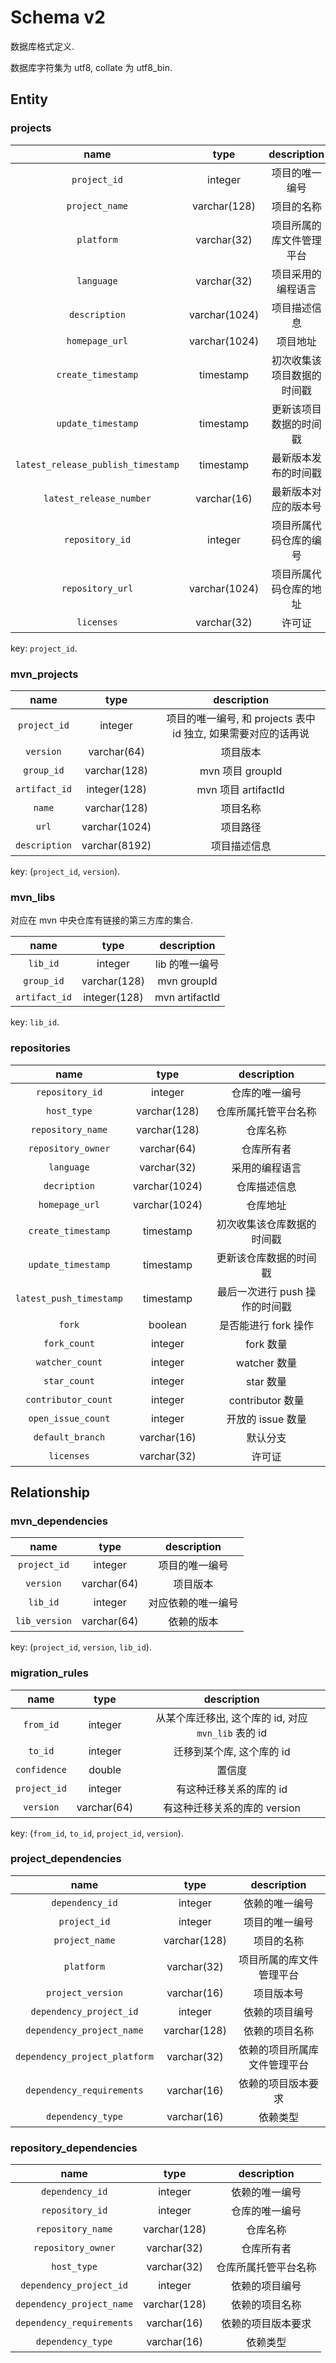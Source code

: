 # Schema v2

数据库格式定义.

数据库字符集为 utf8, collate 为 utf8_bin.

## Entity

### projects

| name | type | description |
| :---: | :---: | :---: |
| `project_id` | integer | 项目的唯一编号 |
| `project_name` | varchar(128) | 项目的名称 |
| `platform` | varchar(32) | 项目所属的库文件管理平台 |
| `language` | varchar(32) | 项目采用的编程语言 |
| `description` | varchar(1024) | 项目描述信息 |
| `homepage_url` | varchar(1024) | 项目地址 |
| `create_timestamp` | timestamp | 初次收集该项目数据的时间戳 |
| `update_timestamp` | timestamp | 更新该项目数据的时间戳 |
| `latest_release_publish_timestamp` | timestamp | 最新版本发布的时间戳 |
| `latest_release_number` | varchar(16) | 最新版本对应的版本号 |
| `repository_id` | integer | 项目所属代码仓库的编号 |
| `repository_url` | varchar(1024) | 项目所属代码仓库的地址 |
| `licenses` | varchar(32) | 许可证 |

key: `project_id`.

### mvn_projects

| name | type | description |
| :---: | :---: | :---: |
| `project_id` | integer | 项目的唯一编号, 和 projects 表中 id 独立, 如果需要对应的话再说 |
| `version` | varchar(64) | 项目版本 |
| `group_id` | varchar(128) | mvn 项目 groupId |
| `artifact_id` | integer(128) | mvn 项目 artifactId |
| `name` | varchar(128) | 项目名称 |
| `url` | varchar(1024) | 项目路径 |
| `description` | varchar(8192) | 项目描述信息 |

key: (`project_id`, `version`).

### mvn_libs

对应在 mvn 中央仓库有链接的第三方库的集合.

| name | type | description |
| :---: | :---: | :---: |
| `lib_id` | integer | lib 的唯一编号 |
| `group_id` | varchar(128) | mvn groupId |
| `artifact_id` | integer(128) | mvn artifactId |

key: `lib_id`.

### repositories

| name | type | description |
| :---: | :---: | :---: |
| `repository_id` | integer | 仓库的唯一编号 |
| `host_type` | varchar(128) | 仓库所属托管平台名称 |
| `repository_name` | varchar(128) | 仓库名称 |
| `repository_owner` | varchar(64) | 仓库所有者 |
| `language` | varchar(32) | 采用的编程语言 |
| `decription` | varchar(1024) | 仓库描述信息 |
| `homepage_url` | varchar(1024) | 仓库地址 |
| `create_timestamp` | timestamp | 初次收集该仓库数据的时间戳 |
| `update_timestamp` | timestamp | 更新该仓库数据的时间戳 |
| `latest_push_timestamp` | timestamp | 最后一次进行 push 操作的时间戳 |
| `fork` | boolean | 是否能进行 fork 操作 |
| `fork_count` | integer | fork 数量 |
| `watcher_count` | integer | watcher 数量 |
| `star_count` | integer | star 数量 |
| `contributor_count` | integer | contributor 数量 |
| `open_issue_count` | integer | 开放的 issue 数量 |
| `default_branch` | varchar(16) | 默认分支 |
| `licenses` | varchar(32) | 许可证 |

## Relationship

### mvn_dependencies

| name | type | description |
| :---: | :---: | :---: |
| `project_id` | integer | 项目的唯一编号 |
| `version` | varchar(64) | 项目版本 |
| `lib_id` | integer | 对应依赖的唯一编号 |
| `lib_version` | varchar(64) | 依赖的版本 |

key: (`project_id`, `version`, `lib_id`).

### migration_rules

| name | type | description |
| :---: | :---: | :---: |
| `from_id` | integer | 从某个库迁移出, 这个库的 id, 对应 `mvn_lib` 表的 id |
| `to_id` | integer | 迁移到某个库, 这个库的 id |
| `confidence` | double | 置信度 |
| `project_id` | integer | 有这种迁移关系的库的 id |
| `version` | varchar(64) | 有这种迁移关系的库的 version |

key: (`from_id`, `to_id`, `project_id`, `version`).


### project_dependencies

| name | type | description |
| :---: | :---: | :---: |
| `dependency_id` | integer | 依赖的唯一编号 |
| `project_id` | integer | 项目的唯一编号 |
| `project_name` | varchar(128) | 项目的名称 |
| `platform` | varchar(32) | 项目所属的库文件管理平台 |
| `project_version` | varchar(16) | 项目版本号 |
| `dependency_project_id` | integer | 依赖的项目编号 |
| `dependency_project_name` | varchar(128) | 依赖的项目名称 |
| `dependency_project_platform` | varchar(32) | 依赖的项目所属库文件管理平台 |
| `dependency_requirements` | varchar(16) | 依赖的项目版本要求 |
| `dependency_type` | varchar(16) | 依赖类型 |

### repository_dependencies

| name | type | description |
| :---: | :---: | :---: |
| `dependency_id` | integer | 依赖的唯一编号 |
| `repository_id` | integer | 仓库的唯一编号 |
| `repository_name` | varchar(128) | 仓库名称 |
| `repository_owner` | varchar(32) | 仓库所有者 |
| `host_type` | varchar(32) | 仓库所属托管平台名称 |
| `dependency_project_id` | integer | 依赖的项目编号 |
| `dependency_project_name` | varchar(128) | 依赖的项目名称 |
| `dependency_requirements` | varchar(16) | 依赖的项目版本要求 |
| `dependency_type` | varchar(16) | 依赖类型 |


